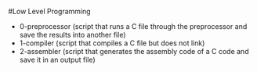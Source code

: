 #Low Level Programming

* 0-preprocessor	(script that runs a C file through the preprocessor and save the results into another file)
* 1-compiler		(script that compiles a C file but does not link)
* 2-assembler		(script that generates the assembly code of a C code and save it in an output file)